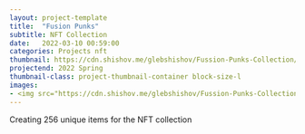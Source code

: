 ```yaml
---
layout: project-template
title:  "Fusion Punks"
subtitle: NFT Collection
date:   2022-03-10 00:59:00
categories: Projects nft
thumbnail: https://cdn.shishov.me/glebshishov/Fussion-Punks-Collection/FP-collection-thumbnail.jpg
projectend: 2022 Spring
thumbnail-class: project-thumbnail-container block-size-l
images:
- <img src="https://cdn.shishov.me/glebshishov/Fussion-Punks-Collection/FP-Collection-1.jpg" class="project-img-parameters img-size-full" alt="FP-Collection-1">
---
```


Creating 256 unique items for the NFT collection